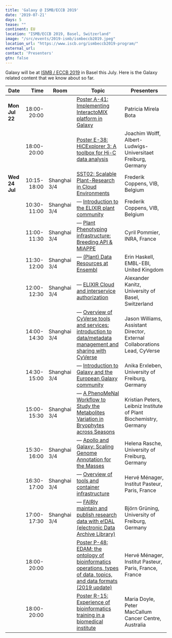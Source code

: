 ```yaml
---
title: 'Galaxy @ ISMB/ECCB 2019'
date: '2019-07-21'
days: 5
tease: ""
continent: EU
location: "ISMB/ECCB 2019, Basel, Switzerland"
image: "/src/events/2019-ismb/ismbeccb2019.jpeg"
location_url: "https://www.iscb.org/ismbeccb2019-program/"
external_url:
contact: 'Presenters'
gtn: false
---
```


Galaxy will be at [ISMB / ECCB 2019](https://www.iscb.org/ismbeccb2019-program/) in Basel this July.  Here is the Galaxy related content that we know about so far.

| Date | Time | Room | Topic | Presenters |
| ---- | ----: | ---- | ---- | ---- |
| **Mon Jul 22** | 18:00-20:00 | | [Poster A-41: Implementing InteractoMIX platform in Galaxy](https://app.core-apps.com/ismb_eccb19/abstract/7262456df288712187067c3f2784ce2b) | Patricia Mirela Bota |
| | 18:00-20:00 | | [Poster E-38: HiCExplorer 3: A toolbox for Hi-C data analysis](https://app.core-apps.com/ismb_eccb19/abstract/7262456df288712187067c3f277effc6) | Joachim Wolff, Albert-Ludwigs-Universitaet Freiburg, Germany |
| **Wed 24 Jul** | 10:15-18:00 | Shanghai 3/4 | [SST02: Scalable Plant-Research in Cloud Environments](https://app.core-apps.com/ismb-eccb19/events/view_by_day?tracks=9f641608cd4d6c08ebf2b3919fdf066e&type=) | Frederik Coppens, VIB, Belgium |
| | 10:30-11:00 | Shanghai 3/4 | — [Introduction to the ELIXIR plant community](https://app.core-apps.com/ismb_eccb19/event/e3c39d4979c506d8bde1bf4721b10682) | Frederik Coppens, VIB, Belgium |
| | 11:00-11:30 | Shanghai 3/4 | — [Plant Phenotyping infrastructure: Breeding API & MIAPPE](https://app.core-apps.com/ismb_eccb19/event/9f6b4cf921b32af6327cdbd218b6cc58) | Cyril Pommier, INRA, France |
| | 11:30-12:00 | Shanghai 3/4 | — [(Plant) Data Resources at Ensembl](https://app.core-apps.com/ismb_eccb19/event/e3c39d4979c506d8bde1bf4721b100f5) | Erin Haskell, EMBL-EBI, United Kingdom |
| | 12:00-12:30 | Shanghai 3/4 | — [ELIXIR Cloud and interservice authorization](https://app.core-apps.com/ismb_eccb19/event/5dc714f9663b4892d1dbf83db57d0d96) | Alexander Kanitz, University of Basel, Switzerland |
| | 14:00-14:30 | Shanghai 3/4 | — [Overview of CyVerse tools and services: introduction to data/metadata management and sharing with CyVerse](https://app.core-apps.com/ismb_eccb19/event/9f6b4cf921b32af6327cdbd218b7020c) | Jason Williams, Assistant Director, External Collaborations Lead, CyVerse |
| | 14:30-15:00 | Shanghai 3/4 | — [Introduction to Galaxy and the European Galaxy community](https://app.core-apps.com/ismb_eccb19/event/9f6b4cf921b32af6327cdbd218b6f7a3) | Anika Erxleben, University of Freiburg, Germany |
| | 15:00-15:30 | Shanghai 3/4 | — [A PhenoMeNal Workflow to Study the Metabolites Variation in Bryophytes across Seasons](https://app.core-apps.com/ismb_eccb19/event/9f6b4cf921b32af6327cdbd218b6f530) |  Kristian Peters, Leibniz Institute of Plant Biochemistry, Germany |
| | 15:30-16:00 | Shanghai 3/4 | — [Apollo and Galaxy: Scaling Genome Annotation for the Masses](https://app.core-apps.com/ismb_eccb19/event/5dc714f9663b4892d1dbf83db57d267a) | Helena Rasche, University of Freiburg, Germany |
| | 16:30-17:00 | Shanghai 3/4 | — [Overview of tools and container infrastructure](https://app.core-apps.com/ismb_eccb19/event/5dc714f9663b4892d1dbf83db57d169e) | Hervé Ménager, Institut Pasteur, Paris, France |
| | 17:00-17:30 | Shanghai 3/4 | — [FAIRly maintain and publish research data with e!DAL (electronic Data Archive Library)](https://app.core-apps.com/ismb_eccb19/event/5dc714f9663b4892d1dbf83db57d0f09) | Björn Grüning, University of Freiburg, Germany |
| | 18:00-20:00 | | [Poster P-48: EDAM: the ontology of bioinformatics operations, types of data, topics, and data formats (2019 update)](https://app.core-apps.com/ismb_eccb19/abstract/7262456df288712187067c3f276dfa7f) | Hervé Ménager, Institut Pasteur, Paris, France, France |
| | 18:00-20:00 | | [Poster R-15: Experience of bioinformatics training in a biomedical institute](https://app.core-apps.com/ismb_eccb19/abstract/ec4b88cdabc8d2d27130a590039ee006) | Maria Doyle, Peter MacCallum Cancer Centre, Australia |
